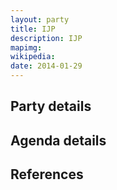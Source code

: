 ```yaml
---
layout: party
title: IJP
description: IJP
mapimg: 
wikipedia: 
date: 2014-01-29
---
```

## Party details


## Agenda details


## References
